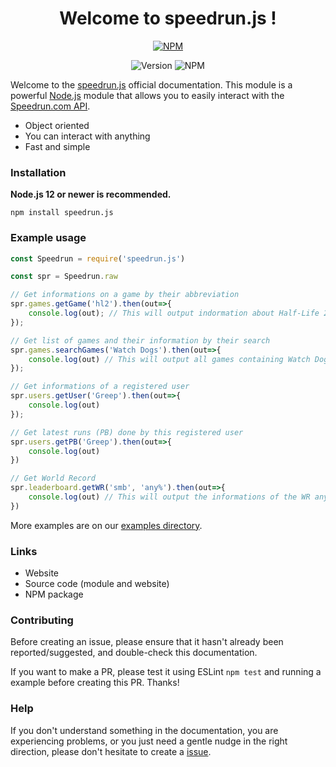 <div align="center">
    <h1>Welcome to speedrun.js !</h1>
    <p>
        <a href="https://npmjs.org/speedrun.js" target"_blank"><img src="https://nodei.co/npm/speedrun.js.png?downloads=true&stars=true" alt="NPM" /></a> 
    </p>
    <p>
        <img src="https://img.shields.io/github/package-json/v/GreepTheSheep/speedrun.js?logo=npm" alt="Version" />
        <img src="https://img.shields.io/npm/dt/speedrun.js?logo=npm" alt="NPM" />
    </p> 
</div>

Welcome to the [speedrun.js](https://github.com/GreepTheSheep/speedrun.js) official documentation. This module is a powerful [Node.js](https://nodejs.org/) module that allows you to easily interact with the [Speedrun.com API](https://speedrun.com/).

* Object oriented
* You can interact with anything
* Fast and simple

### Installation

**Node.js 12 or newer is recommended.**

```
npm install speedrun.js
```

### Example usage

```javascript
const Speedrun = require('speedrun.js')

const spr = Speedrun.raw

// Get informations on a game by their abbreviation
spr.games.getGame('hl2').then(out=>{
    console.log(out); // This will output indormation about Half-Life 2
});

// Get list of games and their information by their search
spr.games.searchGames('Watch Dogs').then(out=>{
    console.log(out) // This will output all games containing Watch Dogs in the name
});

// Get informations of a registered user
spr.users.getUser('Greep').then(out=>{
    console.log(out)
});

// Get latest runs (PB) done by this registered user
spr.users.getPB('Greep').then(out=>{
    console.log(out) 
})

// Get World Record
spr.leaderboard.getWR('smb', 'any%').then(out=>{
    console.log(out) // This will output the informations of the WR any% of Super Meat Boy (and not Super Mario Bros)
})
```

More examples are on our [examples directory](https://github.com/GreepTheSheep/speedrun.js/tree/main/examples).

### Links

* Website
* Source code \(module and website\)
* NPM package

### Contributing

Before creating an issue, please ensure that it hasn't already been reported/suggested, and double-check this documentation.

If you want to make a PR, please test it using ESLint `npm test` and running a example before creating this PR. Thanks!

### Help

If you don't understand something in the documentation, you are experiencing problems, or you just need a gentle nudge in the right direction, please don't hesitate to create a [issue](https://github.com/GreepTheSheep/speedrun.js/issues).



